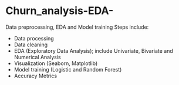 # Churn_analysis-EDA-
Data preprocessing, EDA and Model training
Steps include:
- Data processing
- Data cleaning
- EDA (Exploratory Data Analysis); include Univariate, Bivariate and Numerical Analysis
- Visualization (Seaborn, Matplotlib)
- Model training (Logistic and Random Forest)
- Accuracy Metrics
